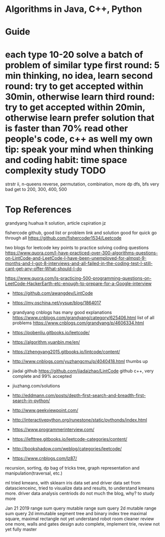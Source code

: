 
Algorithms in Java, C++, Python
===============================
Guide
=====
each type 10-20
solve a batch of problem of similar type
first round: 5 min thinking, no idea, learn
second round: try to get accepted within 30min, otherwise learn
third round: try to get accepted within 20min, otherwise learn
prefer solution that is faster than 70% 
read other people's code, c++ as well
my own tip: speak your mind when thinking and coding
habit: time space complexity study 
TODO
====
strstr ii, n-queens
reverse, permutation, combination, more dp
dfs, bfs very bad 
get to 200, 300, 400, 500

Top References
==============
grandyang
huahua
lt solution, article
cspiration
jz

fishercode github, good list or problem link and solution
good for quick go through all
https://github.com/fishercoder1534/Leetcode

two blogs for leetcode
key points to practice solving coding questions
https://www.quora.com/I-have-practiced-over-300-algorithms-questions-on-LintCode-and-LeetCode-I-have-been-unemployed-for-almost-9-months-and-I-got-8-interviews-and-all-failed-in-the-coding-test-I-still-cant-get-any-offer-What-should-I-do

https://www.quora.com/Is-practicing-500-programming-questions-on-LeetCode-HackerEarth-etc-enough-to-prepare-for-a-Google-interview
- https://github.com/awangdev/LintCode
- https://my.oschina.net/yysue/blog/1864017
- grandyang cnblogs has many good explanations
	https://www.cnblogs.com/grandyang/category/625406.html
	list of all problems
	https://www.cnblogs.com/grandyang/p/4606334.html
- https://pobenliu.gitbooks.io/leetcode/
- https://algorithm.yuanbin.me/en/
- https://zhengyang2015.gitbooks.io/lintcode/content/
- http://www.cnblogs.com/yuzhangcmu/p/4040418.html thumbs up
- jiadai  github
 https://github.com/jiadaizhao/LintCode
   github c++, very complete and 99% accepted
- jiuzhang.com/solutions

- http://eddmann.com/posts/depth-first-search-and-breadth-first-search-in-python/
- http://www.geekviewpoint.com/
- http://interactivepython.org/runestone/static/pythonds/index.html
- https://www.programmerinterview.com/
- https://lefttree.gitbooks.io/leetcode-categories/content/
- http://bookshadow.com/weblog/categories/leetcode/
- https://www.cnblogs.com/lz87/

recursion, sorting, dp bag of tricks
tree, graph representation and manipulation(traversal, etc.)

ml tried kmeans, with sklearn iris data set and driver data set from datascienceinc, tried to visualize data and results, to understand kmeans more. driver data analysis centriods do not much the blog, why?  to study more

Jan 21 2019
range sum query mutable
range sum query 2d mutable
range sum query 2d immutable
segment tree and binary index tree
maximal square, maximal rectangle not yet understand
robot room cleaner review one more, walls and gates
design auto complete, implement trie, review not yet fully master
